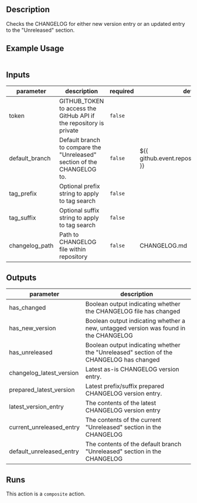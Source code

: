 <!-- action-docs-description -->

## Description

Checks the CHANGELOG for either new version entry or an updated entry to the "Unreleased" section.

<!-- action-docs-description -->

## Example Usage

```yaml

```

<!-- action-docs-inputs -->

## Inputs

| parameter      | description                                                             | required | default                                       |
| -------------- | ----------------------------------------------------------------------- | -------- | --------------------------------------------- |
| token          | GITHUB_TOKEN to access the GitHub API if the repository is private      | `false`  |                                               |
| default_branch | Default branch to compare the "Unreleased" section of the CHANGELOG to. | `false`  | ${{ github.event.repository.default_branch }} |
| tag_prefix     | Optional prefix string to apply to tag search                           | `false`  |                                               |
| tag_suffix     | Optional suffix string to apply to tag search                           | `false`  |                                               |
| changelog_path | Path to CHANGELOG file within repository                                | `false`  | CHANGELOG.md                                  |

<!-- action-docs-inputs -->

<!-- action-docs-outputs -->

## Outputs

| parameter                | description                                                                             |
| ------------------------ | --------------------------------------------------------------------------------------- |
| has_changed              | Boolean output indicating whether the CHANGELOG file has changed                        |
| has_new_version          | Boolean output indicating whether a new, untagged version was found in the CHANGELOG    |
| has_unreleased           | Boolean output indicating whether the "Unreleased" section of the CHANGELOG has changed |
| changelog_latest_version | Latest as-is CHANGELOG version entry.                                                   |
| prepared_latest_version  | Latest prefix/suffix prepared CHANGELOG version entry.                                  |
| latest_version_entry     | The contents of the latest CHANGELOG version entry                                      |
| current_unreleased_entry | The contents of the current "Unreleased" section in the CHANGELOG                       |
| default_unreleased_entry | The contents of the default branch "Unreleased" section in the CHANGELOG                |

<!-- action-docs-outputs -->

<!-- action-docs-runs -->

## Runs

This action is a `composite` action.

<!-- action-docs-runs -->
